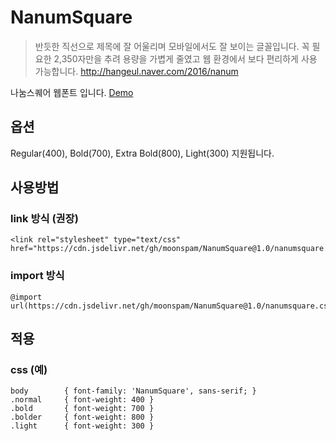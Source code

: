 # NanumSquare

> 반듯한 직선으로 제목에 잘 어울리며 모바일에서도 잘 보이는 글꼴입니다. 꼭 필요한 2,350자만을 추려 용량을 가볍게 줄였고 웹 환경에서 보다 편리하게 사용 가능합니다. http://hangeul.naver.com/2016/nanum

나눔스퀘어 웹폰트 입니다.
[Demo](https://htmlpreview.github.io/?https://github.com/moonspam/NanumSquare/blob/master/index.html)

## 옵션

Regular(400), Bold(700), Extra Bold(800), Light(300) 지원됩니다.

## 사용방법

### link 방식 (권장)

    <link rel="stylesheet" type="text/css" href="https://cdn.jsdelivr.net/gh/moonspam/NanumSquare@1.0/nanumsquare.css">

### import 방식

    @import url(https://cdn.jsdelivr.net/gh/moonspam/NanumSquare@1.0/nanumsquare.css);

## 적용

### css (예)

    body		{ font-family: 'NanumSquare', sans-serif; }
    .normal		{ font-weight: 400 }
    .bold		{ font-weight: 700 }
    .bolder		{ font-weight: 800 }
    .light		{ font-weight: 300 }
